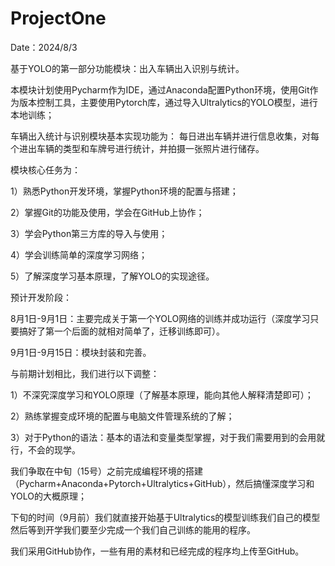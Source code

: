 # ProjectOne
Date：2024/8/3 

基于YOLO的第一部分功能模块：出入车辆出入识别与统计。
    
本模块计划使用Pycharm作为IDE，通过Anaconda配置Python环境，使用Git作为版本控制工具，主要使用Pytorch库，通过导入Ultralytics的YOLO模型，进行本地训练；
    
车辆出入统计与识别模块基本实现功能为： 每日进出车辆并进行信息收集，对每个进出车辆的类型和车牌号进行统计，并拍摄一张照片进行储存。

模块核心任务为：
       
1）熟悉Python开发环境，掌握Python环境的配置与搭建；
        
2）掌握Git的功能及使用，学会在GitHub上协作；

3）学会Python第三方库的导入与使用；

4）学会训练简单的深度学习网络；

5）了解深度学习基本原理，了解YOLO的实现途径。
    
预计开发阶段：
    
8月1日-9月1日：主要完成关于第一个YOLO网络的训练并成功运行（深度学习只要搞好了第一个后面的就相对简单了，迁移训练即可）。

9月1日-9月15日：模块封装和完善。
    
与前期计划相比，我们进行以下调整：
        
1）不深究深度学习和YOLO原理（了解基本原理，能向其他人解释清楚即可）；
        
2）熟练掌握变成环境的配置与电脑文件管理系统的了解；
        
3）对于Python的语法：基本的语法和变量类型掌握，对于我们需要用到的会用就行，不会的现学。
    
我们争取在中旬（15号）之前完成编程环境的搭建（Pycharm+Anaconda+Pytorch+Ultralytics+GitHub），然后搞懂深度学习和YOLO的大概原理；

下旬的时间（9月前）我们就直接开始基于Ultralytics的模型训练我们自己的模型 然后等到开学我们要至少完成一个我们自己训练的能用的程序。

我们采用GitHub协作，一些有用的素材和已经完成的程序均上传至GitHub。